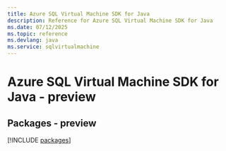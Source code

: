 ```yaml
---
title: Azure SQL Virtual Machine SDK for Java
description: Reference for Azure SQL Virtual Machine SDK for Java
ms.date: 07/12/2025
ms.topic: reference
ms.devlang: java
ms.service: sqlvirtualmachine
---
```

# Azure SQL Virtual Machine SDK for Java - preview
## Packages - preview
[!INCLUDE [packages](sql-virtual-machine-index.md)]